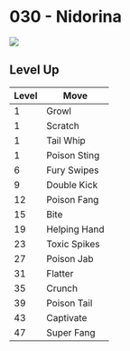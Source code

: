 # 030 - Nidorina
![][030]

## Level Up

Level | Move
---   | ---
  1   | Growl
  1   | Scratch
  1   | Tail Whip
  1   | Poison Sting
  6   | Fury Swipes
  9   | Double Kick
 12   | Poison Fang
 15   | Bite
 19   | Helping Hand
 23   | Toxic Spikes
 27   | Poison Jab
 31   | Flatter
 35   | Crunch
 39   | Poison Tail
 43   | Captivate
 47   | Super Fang



[030]: ../img/pokemon/030.png
